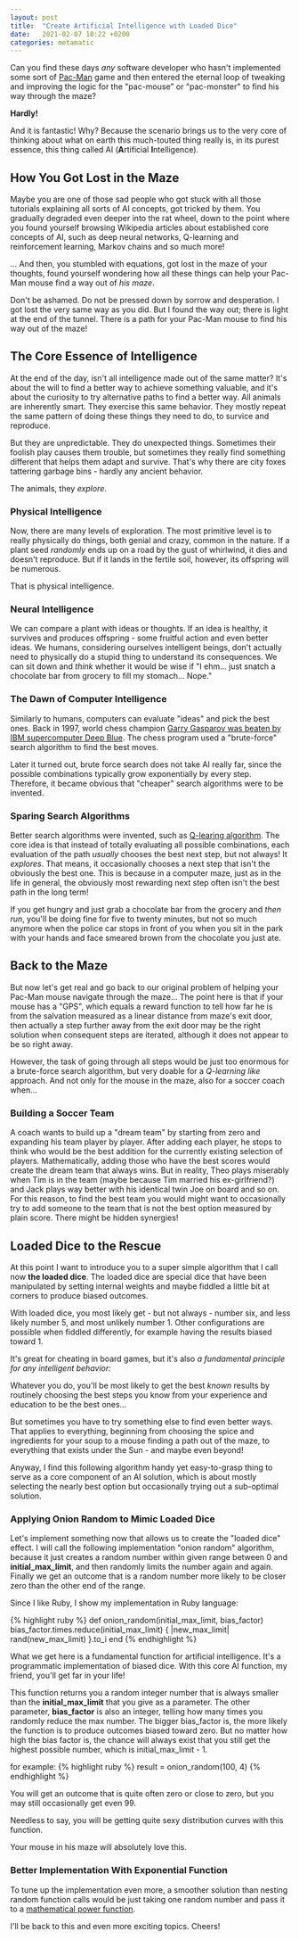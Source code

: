 ```yaml
---
layout: post
title:  "Create Artificial Intelligence with Loaded Dice"
date:   2021-02-07 10:22 +0200
categories: metamatic
---
```


Can you find these days *any* software developer
who hasn't implemented some sort of [Pac-Man](https://en.wikipedia.org/wiki/Pac-Man) game and then entered
the eternal loop of tweaking and improving the logic for the "pac-mouse" or "pac-monster"
to find his way through the maze?

**Hardly!**

And it is fantastic! Why? Because the scenario brings us to the very core
of thinking about what on earth this much-touted thing really is, in its purest
essence, this thing called AI (**A**rtificial **I**ntelligence).

## How You Got Lost in the Maze

Maybe you are one of those sad people who got stuck with all those tutorials
explaining all sorts of AI concepts, got tricked by them. You gradually degraded 
even deeper into the rat wheel, down to the point where you found yourself browsing
Wikipedia articles about established core concepts of AI,
such as deep neural networks, Q-learning and reinforcement learning,
Markov chains and so much more!

... And then, you stumbled with equations, got lost in the maze of
your thoughts, found yourself wondering how all these things can 
help your Pac-Man mouse find a way out of *his maze*.

Don't be ashamed. Do not be pressed down by sorrow and desperation. 
I got lost the very same way as you did. But I found the way out; 
there is light at the end of the tunnel. There is a path
for your Pac-Man mouse to find his way out of the maze!

## The Core Essence of Intelligence

At the end of the day, isn't all intelligence made out of the same matter? It's
about the will to find a better way to achieve something valuable, 
and it's about the curiosity to try alternative paths to find a 
better way. All animals are inherently smart. They exercise this same behavior. 
They mostly repeat the same pattern of doing these things they need to do,
to survice and reproduce. 

But they are unpredictable. They do unexpected things.
Sometimes their foolish play causes them trouble, but sometimes 
they really find something different that helps them adapt and survive.
That's why there are city foxes tattering garbage bins - hardly any ancient
behavior. 

The animals, they *explore*. 

### Physical Intelligence

Now, there are many levels of exploration. The most primitive level is to
really physically do things, both genial and crazy, common in the nature. 
If a plant seed *randomly* ends up on a road by the gust of whirlwind, 
it dies and doesn't reproduce. But if it lands in the fertile soil, 
however, its offspring will be numerous. 

That is physical intelligence.

### Neural Intelligence

We can compare a plant with ideas or thoughts. If an idea is healthy, it survives and produces
offspring - some fruitful action and even better ideas. We humans, considering ourselves intelligent beings, don't actually
need to physically do a stupid thing to understand its consequences. We can sit down and *think*
whether it would be wise if  "I ehm... just snatch a chocolate bar from grocery to fill my stomach... Nope."

### The Dawn of Computer Intelligence

Similarly to humans, computers can evaluate "ideas" and pick the best
ones. Back in 1997, world chess champion [Garry Gasparov was beaten by IBM
supercomputer Deep Blue](https://en.wikipedia.org/wiki/Deep_Blue_versus_Garry_Kasparov).
The chess program used a "brute-force" search algorithm to find the best moves.

Later it turned out, brute force search does not take AI really far,
since the possible combinations typically grow exponentially by every step.
Therefore, it became obvious that "cheaper" search algorithms
were to be invented. 

### Sparing Search Algorithms

Better search algorithms were invented, such as [Q-learing algorithm](https://en.wikipedia.org/wiki/Q-learning).
The core idea is that instead of totally evaluating all possible combinations,
each evaluation of the path *usually* chooses the best next step,
but not always! It *explores*. That means, it occasionally chooses
a next step that isn't the obviously the best one. This is because in a computer maze,
just as in the life in general, the obviously most rewarding next step
often isn't the best path in the long term!

If you get hungry and just grab a chocolate bar from the grocery and *then run*, 
you'll be doing fine for five to twenty minutes, but not so much anymore when the police car
stops in front of you when you sit in the park with your hands and face smeared
brown from the chocolate you just ate.

## Back to the Maze

But now let's get real and go back to our original problem of helping your Pac-Man mouse navigate
through the maze... The point here is that if your mouse has a "GPS", 
which equals a reward function to tell how far he is from the salvation 
measured as a linear distance from maze's exit door, then actually a step
further away from the exit door may be the right solution when 
consequent steps are iterated, although it does not appear to be so right away. 

However, the task of going through all steps would be just too enormous for a brute-force search algorithm, but 
very doable for a *Q-learning like* approach. And not only for the mouse in the maze,
also for a soccer coach when...

### Building a Soccer Team

A coach wants to build up a "dream team" by starting from zero and 
expanding his team player by player. After adding each player, he stops
to think who would be the best addition for the currently existing
selection of players. Mathematically, adding those who have the best scores
would create the dream team that always wins. But in reality,
Theo plays miserably when Tim is in the team (maybe because Tim married his ex-girlfriend?) 
and Jack plays way better with his identical twin Joe on board and so on. For this reason, to find the best team you would
might want to occasionally try to add someone to the team that is
not the best option measured by plain score. There might be hidden
synergies!

## Loaded Dice to the Rescue

At this point I want to introduce you to a super simple
algorithm that I call now **the loaded dice**. The loaded dice are special dice that have been manipulated
by setting internal weights and maybe fiddled a little bit at corners to produce biased outcomes.

With loaded dice, you most likely get - but not always - number six, 
and less likely number 5, and most unlikely number 1. Other configurations are possible
when fiddled differently, for example having the results biased toward 1. 

It's great for cheating in board games, but it's also *a fundamental principle for any intelligent behavior:*

Whatever you do, you'll be most likely to get the best *known* results by routinely choosing the best steps
you know from your experience and education to be the best ones... 

But sometimes you have to try something else to find even better ways. That applies to everything, beginning from choosing
the spice and ingredients for your soup to a mouse finding a path out of the maze, 
to everything that exists under the Sun - and maybe even beyond!

Anyway, I find this following algorithm handy yet easy-to-grasp thing 
to serve as a core component of an AI solution, which is about mostly selecting the nearly best option
but occasionally trying out a sub-optimal solution.

### Applying Onion Random to Mimic Loaded Dice

Let's implement something now that allows us to create the "loaded dice" effect.
I will call the following implementation "onion random" algorithm,
because it just creates a random number within given range between 0 and **initial_max_limit**, and then randomly limits
the number again and again. Finally we get an outcome that is a random number 
more likely to be closer zero than the other end of the range.

Since I like Ruby, I show my implementation in Ruby language:

{% highlight ruby %}
def onion_random(initial_max_limit, bias_factor)
  bias_factor.times.reduce(initial_max_limit) { |new_max_limit|
    rand(new_max_limit)
  }.to_i
end
{% endhighlight %}

What we get here is a fundamental function for artificial intelligence. It's a programmatic 
implementation of biased dice. With this core AI function, my friend, you'll get far in your life!

This function returns you a random integer number that is always smaller than 
the **initial_max_limit** that you give as a parameter. The other parameter,
**bias_factor** is also an integer, telling how many times you randomly
reduce the max number. The bigger bias_factor is, the more likely the function is to produce
outcomes biased toward zero. But no matter how high the bias factor is, the
chance will always exist that you still get the highest possible number, which is initial_max_limit - 1.

for example:
{% highlight ruby %}
result = onion_random(100, 4)
{% endhighlight %}

You will get an outcome that is quite often zero or close to zero, but you may still
occasionally get even 99.

Needless to say, you will be getting quite sexy distribution curves with this function. 

Your mouse in his maze will absolutely love this. 

### Better Implementation With Exponential Function

To tune up the implementation even more, a smoother solution than nesting random function calls 
would be just taking one random number and pass it to a [mathematical power function](https://en.wikipedia.org/wiki/Exponentiation). 

I'll be back to this and even more exciting topics. Cheers!
